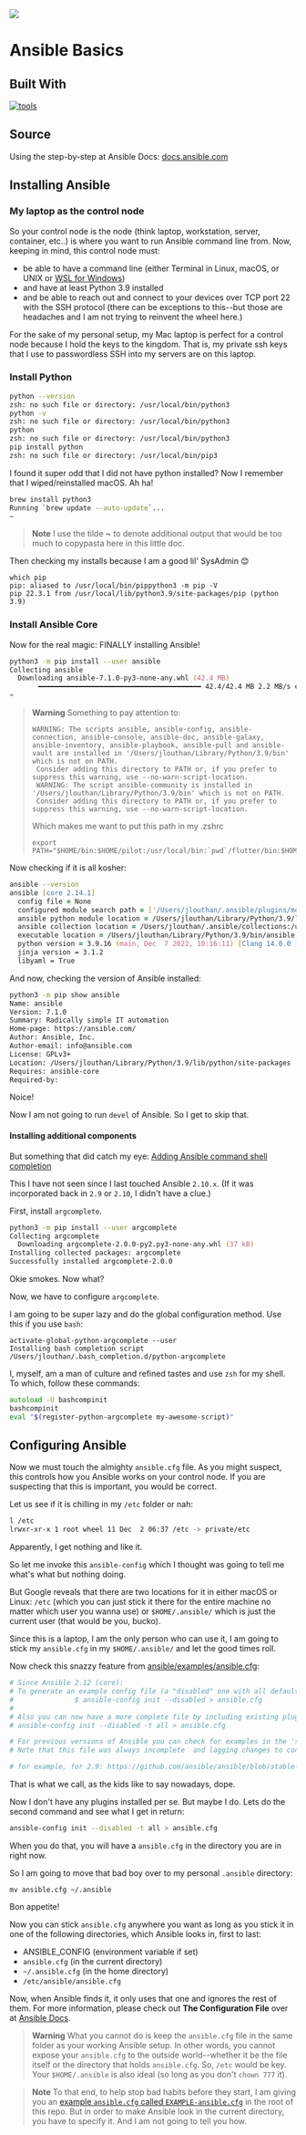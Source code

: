 ![](/logos/ansible-basics-teal-1280.png)
# Ansible Basics

## Built With

[![tools](https://skillicons.dev/icons?i=ansible,vscode,vim,python,bash,md,css,html,linux,git,github)](https://theologic.us/contact-me/)

## Source

Using the step-by-step at Ansible Docs: [docs.ansible.com](https://docs.ansible.com/ansible/latest/installation_guide/intro_installation.html)

## Installing Ansible

### My laptop as the control node

So your control node is the node (think laptop, workstation, server, container, etc..) is where you want to run Ansible command line from. Now, keeping in mind, this control node must:

- be able to have a command line (either Terminal in  Linux, macOS, or UNIX or [WSL for Windows](https://learn.microsoft.com/en-us/windows/wsl/install))
- and have at least Python 3.9 installed
- and be able to reach out and connect to your devices over TCP port 22 with the SSH protocol (there can be exceptions to this--but those are headaches and I am not trying to reinvent the wheel here.)

For the sake of my personal setup, my Mac laptop is perfect for a control node because I hold the keys to the kingdom. That is, my private ssh keys that I use to passwordless SSH into my servers are on this laptop.

### Install Python

```zsh
python --version
zsh: no such file or directory: /usr/local/bin/python3
python -v
zsh: no such file or directory: /usr/local/bin/python3
python
zsh: no such file or directory: /usr/local/bin/python3
pip install python
zsh: no such file or directory: /usr/local/bin/pip3
```

I found it super odd that I did not have python installed? Now I remember that I wiped/reinstalled macOS. Ah ha!

```zsh
brew install python3
Running `brew update --auto-update`...
~
```

> **Note**
> I use the tilde **~** to denote additional output that would be too much to copypasta here in this little doc.

Then checking my installs because I am a good lil' SysAdmin 😊

```zsj
which pip
pip: aliased to /usr/local/bin/pippython3 -m pip -V
pip 22.3.1 from /usr/local/lib/python3.9/site-packages/pip (python 3.9)
```

### Install Ansible Core

Now for the real magic: FINALLY installing Ansible!

```zsh
python3 -m pip install --user ansible
Collecting ansible
  Downloading ansible-7.1.0-py3-none-any.whl (42.4 MB)
       ━━━━━━━━━━━━━━━━━━━━━━━━━━━━━━━━━━━━━━━━ 42.4/42.4 MB 2.2 MB/s eta 0:00:00
~
```

> **Warning**
> Something to pay attention to:
> ```
> WARNING: The scripts ansible, ansible-config, ansible-connection, ansible-console, ansible-doc, ansible-galaxy, ansible-inventory, ansible-playbook, ansible-pull and ansible-vault are installed in '/Users/jlouthan/Library/Python/3.9/bin' which is not on PATH.
>  Consider adding this directory to PATH or, if you prefer to suppress this warning, use --no-warn-script-location.
>  WARNING: The script ansible-community is installed in '/Users/jlouthan/Library/Python/3.9/bin' which is not on PATH.
>  Consider adding this directory to PATH or, if you prefer to suppress this warning, use --no-warn-script-location.
>```
> Which makes me want to put this path in my .zshrc
> ```
> export PATH="$HOME/bin:$HOME/pilot:/usr/local/bin:`pwd`/flutter/bin:$HOME/Library/Python/3.9/bin"
> ```

Now checking if it is all kosher:

```zsh
ansible --version
ansible [core 2.14.1]
  config file = None
  configured module search path = ['/Users/jlouthan/.ansible/plugins/modules', '/usr/share/ansible/plugins/modules']
  ansible python module location = /Users/jlouthan/Library/Python/3.9/lib/python/site-packages/ansible
  ansible collection location = /Users/jlouthan/.ansible/collections:/usr/share/ansible/collections
  executable location = /Users/jlouthan/Library/Python/3.9/bin/ansible
  python version = 3.9.16 (main, Dec  7 2022, 10:16:11) [Clang 14.0.0 (clang-1400.0.29.202)] (/usr/local/opt/python@3.9/bin/python3.9)
  jinja version = 3.1.2
  libyaml = True
```

And now, checking the version of Ansible installed:

```zsh
python3 -m pip show ansible
Name: ansible
Version: 7.1.0
Summary: Radically simple IT automation
Home-page: https://ansible.com/
Author: Ansible, Inc.
Author-email: info@ansible.com
License: GPLv3+
Location: /Users/jlouthan/Library/Python/3.9/lib/python/site-packages
Requires: ansible-core
Required-by: 
```

Noice!

Now I am not going to run `devel` of Ansible. So I get to skip that.

#### Installing additional components

But something that did catch my eye: [Adding Ansible command shell completion](https://docs.ansible.com/ansible/latest/installation_guide/intro_installation.html#adding-ansible-command-shell-completion)

This I have not seen since I last touched Ansible `2.10.x`. (If it was incorporated back in `2.9` or `2.10`, I didn't have a clue.)

First, install `argcomplete`.

```zsh
python3 -m pip install --user argcomplete
Collecting argcomplete
  Downloading argcomplete-2.0.0-py2.py3-none-any.whl (37 kB)
Installing collected packages: argcomplete
Successfully installed argcomplete-2.0.0
```

Okie smokes. Now what?

Now, we have to configure `argcomplete`.

I am going to be super lazy and do the global configuration method. Use this if you use `bash`:

```
activate-global-python-argcomplete --user
Installing bash completion script /Users/jlouthan/.bash_completion.d/python-argcomplete
```

I, myself, am a man of culture and refined tastes and use `zsh` for my shell. To which, follow these commands:

```zsh
autoload -U bashcompinit
bashcompinit
eval "$(register-python-argcomplete my-awesome-script)"
```

## Configuring Ansible

Now we must touch the almighty `ansible.cfg` file. As you might suspect, this controls how you Ansible works on your control node. If you are suspecting that this is important, you would be correct.

Let us see if it is chilling in my `/etc` folder or nah:

```zsh
l /etc
lrwxr-xr-x 1 root wheel 11 Dec  2 06:37 /etc -> private/etc
```

Apparently, I get nothing and like it.

So let me invoke this `ansible-config` which I thought was going to tell me what's what but nothing doing.

But Google reveals that there are two locations for it in either macOS or Linux: `/etc` (which you can just stick it there for the entire machine no matter which user you wanna use) or `$HOME/.ansible/` which is just the current user (that would be you, bucko).

Since this is a laptop, I am the only person who can use it, I am going to stick my `ansible.cfg` in my `$HOME/.ansible/` and let the good times roll.

Now check this snazzy feature from [ansible/examples/ansible.cfg](https://github.com/ansible/ansible/blob/devel/examples/ansible.cfg):

```zsh
# Since Ansible 2.12 (core):
# To generate an example config file (a "disabled" one with all default settings, commented out):
#               $ ansible-config init --disabled > ansible.cfg
#
# Also you can now have a more complete file by including existing plugins:
# ansible-config init --disabled -t all > ansible.cfg

# For previous versions of Ansible you can check for examples in the 'stable' branches of each version
# Note that this file was always incomplete  and lagging changes to configuration settings

# for example, for 2.9: https://github.com/ansible/ansible/blob/stable-2.9/examples/ansible.cfg
```

That is what we call, as the kids like to say nowadays, dope.

Now I don't have any plugins installed per se. But maybe I do. Lets do the second command and see what I get in return:

```zsh
ansible-config init --disabled -t all > ansible.cfg
```

When you do that, you will have a `ansible.cfg` in the directory you are in right now.

So I am going to move that bad boy over to my personal `.ansible` directory:

`mv ansible.cfg ~/.ansible`

Bon appetite!

Now you can stick `ansible.cfg` anywhere you want as long as you stick it in one of the following directories, which Ansible looks in, first to last:

- ANSIBLE_CONFIG (environment variable if set)
- `ansible.cfg` (in the current directory)
- `~/.ansible.cfg` (in the home directory)
- `/etc/ansible/ansible.cfg`

Now, when Ansible finds it, it only uses that one and ignores the rest of them. For more information, please check out **The Configuration File** over at [Ansible Docs](https://docs.ansible.com/ansible/latest/reference_appendices/config.html#the-configuration-file).

> **Warning**
> What you cannot do is keep the `ansible.cfg` file in the same folder as your working Ansible setup. In other words, you cannot expose your `ansible.cfg` to the outside world--whether it be the file itself or the directory that holds `ansible.cfg`. So, `/etc` would be key. Your `$HOME/.ansible` is also ideal (so long as you don't `chown 777` it).

> **Note**
> To that end, to help stop bad habits before they start, I am giving you an [example `ansible.cfg` called `EXAMPLE-ansible.cfg`](EXAMPLE-ansible.cfg) in the root of this repo. But in order to make Ansible look in the current directory, you have to specify it. And I am not going to tell you how.

